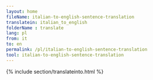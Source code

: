```yaml
---
layout: home
fileName: italian-to-english-sentence-translation
translatein: italian_to_english
folderName : translate
lang: pl
from: it
to: en
permalink: /pl/italian-to-english-sentence-translation
tool: italian-to-english-sentence-translation
---
```

{% include section/translateinto.html %}